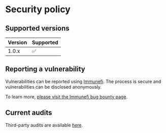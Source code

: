 # Security policy

## Supported versions

| Version | Supported          |
| ------- | ------------------ |
| 1.0.x   | :white_check_mark: |

## Reporting a vulnerability

Vulnerabilities can be reported using [Immunefi](https://immunefi.com/). The process is secure and vulnerabilities can be disclosed anonymously.

To learn more, [please visit the Immunefi bug bounty page](https://immunefi.com/bounty/looksrare/).

## Current audits

Third-party audits are available [here](https://docs.looksrare.org/about/audits).
